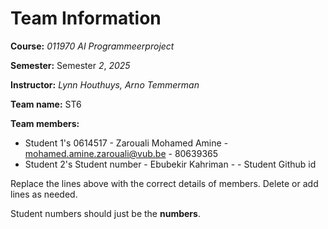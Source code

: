 # Team Information

**Course:** _011970 AI Programmeerproject_

**Semester:** Semester _2_, _2025_

**Instructor:** _Lynn Houthuys, Arno Temmerman_

**Team name:** ST6

**Team members:**

* Student 1's 0614517 - Zarouali Mohamed Amine - mohamed.amine.zarouali@vub.be - 80639365
* Student 2's Student number - Ebubekir Kahriman -  - Student Github id

Replace the lines above with the correct details of members. Delete or add lines as needed.

Student numbers should just be the **numbers**.

